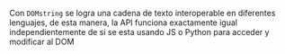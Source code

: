 Con `DOMstring` se logra una cadena de texto interoperable en diferentes lenguajes, de esta manera, la API funciona exactamente igual independientemente de si se esta usando JS o Python para acceder y modificar al DOM